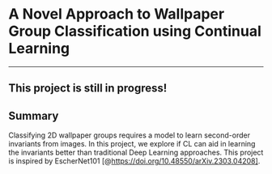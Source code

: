 # A Novel Approach to Wallpaper Group Classification using Continual Learning
---

This project is still in progress!
---
## Summary
Classifying 2D wallpaper groups requires a model to learn second-order invariants from images. In this project, we explore if CL can aid in learning the invariants better than traditional Deep Learning approaches. This project is inspired by EscherNet101 [@https://doi.org/10.48550/arXiv.2303.04208]. 

